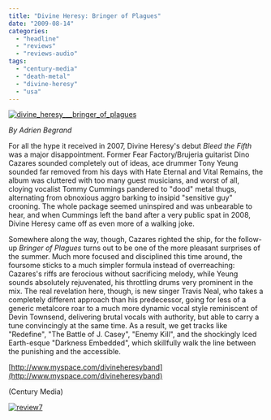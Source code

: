 ```yaml
---
title: "Divine Heresy: Bringer of Plagues"
date: "2009-08-14"
categories: 
  - "headline"
  - "reviews"
  - "reviews-audio"
tags: 
  - "century-media"
  - "death-metal"
  - "divine-heresy"
  - "usa"
---
```


[![divine_heresy___bringer_of_plagues](http://www.hellbound.ca/wp-content/uploads/2009/08/divine_heresy___bringer_of_plagues.jpg "divine_heresy___bringer_of_plagues")](http://www.hellbound.ca/wp-content/uploads/2009/08/divine_heresy___bringer_of_plagues.jpg)

_By Adrien Begrand_

For all the hype it received in 2007, Divine Heresy's debut _Bleed the Fifth_ was a major disappointment. Former Fear Factory/Brujeria guitarist Dino Cazares sounded completely out of ideas, ace drummer Tony Yeung sounded far removed from his days with Hate Eternal and Vital Remains, the album was cluttered with too many guest musicians, and worst of all, cloying vocalist Tommy Cummings pandered to "dood" metal thugs, alternating from obnoxious aggro barking to insipid "sensitive guy" crooning. The whole package seemed uninspired and was unbearable to hear, and when Cummings left the band after a very public spat in 2008, Divine Heresy came off as even more of a walking joke.

Somewhere along the way, though, Cazares righted the ship, for the follow-up _Bringer of Plagues_ turns out to be one of the more pleasant surprises of the summer. Much more focused and disciplined this time around, the foursome sticks to a much simpler formula instead of overreaching: Cazares's riffs are ferocious without sacrificing melody, while Yeung sounds absolutely rejuvenated, his throttling drums very prominent in the mix. The real revelation here, though, is new singer Travis Neal, who takes a completely different approach than his predecessor, going for less of a generic metalcore roar to a much more dynamic vocal style reminiscent of Devin Townsend, delivering brutal vocals with authority, but able to carry a tune convincingly at the same time. As a result, we get tracks like "Redefine", "The Battle of J. Casey", "Enemy Kill", and the shockingly Iced Earth-esque "Darkness Embedded", which skillfully walk the line between the punishing and the accessible.

[http://www.myspace.com/divineheresyband](http://www.myspace.com/divineheresyband)

(Century Media)

[![review7](http://www.hellbound.ca/wp-content/uploads/2009/08/review7.png "review7")](http://www.hellbound.ca/wp-content/uploads/2009/08/review7.png)

